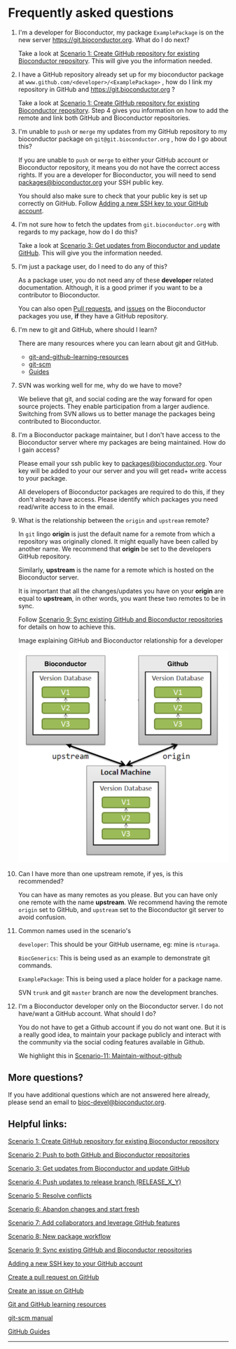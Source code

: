 # Frequently asked questions

1. I'm a developer for Bioconductor, my package `ExamplePackage` is on the new server https://git.bioconductor.org. What do I do next?

    Take a look at [Scenario 1: Create GitHub repository for existing Bioconductor repository][]. This will give you the information needed.

2. I have a GitHub repository already set up for my bioconductor package at `www.github.com/<developer>/<ExamplePackage>` , how do I link my repository in GitHub and https://git.bioconductor.org ?

    Take a look at [Scenario 1: Create GitHub repository for existing Bioconductor repository][]. Step 4 gives you information on how to add the remote and link both GitHub and Bioconductor repositories.

3. I'm unable to `push` or `merge`  my updates from my GitHub repository to my bioconductor package on `git@git.bioconductor.org` , how do I go about this?

    If you are unable to `push` or `merge` to either your GitHub account or Bioconductor repository, it means you do not have the correct access rights. If you are a developer for Bioconductor, you will need to send packages@bioconductor.org your SSH public key.

    You should also make sure to check that your public key is set up correctly on GitHub. Follow [Adding a new SSH key to your GitHub account][].

4. I'm not sure how to fetch the updates from `git.bioconductor.org` with regards to my package, how do I do this?

    Take a look at [Scenario 3: Get updates from Bioconductor and update GitHub][]. This will give you the information needed.

5. I'm just a package user, do I need to do any of this?

    As a package user, you do not need any of these **developer** related documentation. Although, it is a good primer if you want to be a contributor to Bioconductor.

    You can also open [Pull requests][], and [issues][] on the Bioconductor packages you use, **if** they have a GitHub repository.

6. I'm new to git and GitHub, where should I learn?

    There are many resources where you can learn about git and GitHub.

    * [git-and-github-learning-resources][]
    * [git-scm][]
    * [Guides][]

7. SVN was working well for me, why do we have to move?

    We believe that git, and social coding are the way forward for open source projects. They enable participation from a larger audience. Switching from SVN allows us to better manage the packages being contributed to Bioconductor.

8. I'm a Bioconductor package maintainer, but I don't have access to the Bioconductor server where my packages are being maintained. How do I gain access?

    Please email your ssh public key to packages@bioconductor.org. Your key will be added to your our server and you will get read+ write access to your package.

    All developers of Bioconductor packages are required to do this, if they don't already have access. Please identify which packages you need read/write access to in the email.

9. What is the relationship between the `origin` and `upstream` remote?

    In `git` lingo **origin** is just the default name for a remote from which a repository was originally cloned. It might equally have been called by another name. We recommend that **origin** be set to the developers GitHub repository.

    Similarly, **upstream** is the name for a remote which is hosted on the Bioconductor server.

    It is important that all the changes/updates you have on your **origin** are equal to **upstream**, in other words, you want these two remotes to be in sync.

    Follow [Scenario 9: Sync existing GitHub and Bioconductor repositories][] for details on how to achieve this.

    Image explaining GitHub and Bioconductor relationship for a developer

    ![](images/github-bioc-relationship.png)

10. Can I have more than one upstream remote, if yes, is this recommended?

    You can have as many remotes as you please. But you can have only one remote with the name **upstream**. We recommend having the remote `origin` set to GitHub, and `upstream` set to the Bioconductor git server to avoid confusion.

11. Common names used in the scenario's

    `developer`: This should be your GitHub username, eg: mine is `nturaga`.

    `BiocGenerics`: This is being used as an example to demonstrate git commands.

    `ExamplePackage`: This is being used a place holder for a package name.

    SVN `trunk` and git `master` branch are now the development branches.

13. I'm a Bioconductor developer only on the Bioconductor server. I do not have/want a GitHub account. What should I do?

    You do not have to get a Github account if you do not want one. But it is a really good idea,
    to maintain your package publicly and interact with the community via the social coding features
    available in Github.

    We highlight this in [Scenario-11: Maintain-without-github][]


## More questions?

If you have additional questions which are not answered here already, please send an email to bioc-devel@bioconductor.org.

## Helpful links:

[Scenario 1: Create GitHub repository for existing Bioconductor repository](scenario-1-svn-to-github.md)

[Scenario 2: Push to both GitHub and Bioconductor repositories](scenario-2-push-to-gitub-gitbioc.md)

[Scenario 3: Get updates from Bioconductor and update GitHub](scenario-3-pull-from-gitbioc-push-github.md)

[Scenario 4: Push updates to release branch (RELEASE_X_Y)](scenario-1-svn-to-github.md)

[Scenario 5: Resolve conflicts](scenario-5-resolve-conflicts.md)

[Scenario 6: Abandon changes and start fresh](scenario-6-abandon-changes.md)

[Scenario 7: Add collaborators and leverage GitHub features](scenario-7-add-collaborators.md)

[Scenario 8: New package workflow](scenario-8-new-package-workflow.md)

[Scenario 9: Sync existing GitHub and Bioconductor repositories](scenario-9-sync-existing-github-gitbioc.md)

[Adding a new SSH key to your GitHub account](https://help.github.com/articles/adding-a-new-ssh-key-to-your-github-account/)

[Create a pull request on GitHub](https://help.github.com/articles/creating-a-pull-request/)

[Create an issue on GitHub](https://help.github.com/articles/creating-an-issue/)

[Git and GitHub learning resources](https://help.github.com/articles/git-and-github-learning-resources/)

[git-scm manual](https://git-scm.com/)

[GitHub Guides](https://guides.github.com/)

********

[Scenario 1: Create GitHub repository for existing Bioconductor repository]: scenario-1-svn-to-github.md

[Scenario 2: Push to both GitHub and Bioconductor repositories]: scenario-2-push-to-gitub-gitbioc.md

[Scenario 3: Get updates from Bioconductor and update GitHub]: scenario-3-pull-from-gitbioc-push-github.md

[Scenario 4: Push updates to release branch (RELEASE_X_Y)]: scenario-1-svn-to-github.md

[Scenario 5: Resolve conflicts]: scenario-5-resolve-conflicts.md

[Scenario 6: Abandon changes and start fresh]: scenario-6-abandon-changes.md

[Scenario 7: Add collaborators and leverage GitHub features]: scenario-7-add-collaborators.md

[Scenario 8: New package workflow]: scenario-8-new-package-workflow.md

[Scenario 9: Sync existing GitHub and Bioconductor repositories]: scenario-9-sync-existing-github-gitbioc.md

[Scenario-11: Maintain-without-github]: scenario-11-maintain-without-github.md

[Adding a new SSH key to your GitHub account]: https://help.github.com/articles/adding-a-new-ssh-key-to-your-github-account/

[Pull requests]: https://help.github.com/articles/creating-a-pull-request/

[issues]: https://help.github.com/articles/creating-an-issue/

[git-and-github-learning-resources]: https://help.github.com/articles/git-and-github-learning-resources/

[git-scm]: https://git-scm.com/

[Guides]: https://guides.github.com/
